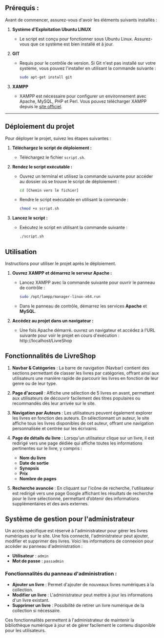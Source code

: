 ## Prérequis : 
Avant de commencer, assurez-vous d'avoir les éléments suivants installés :

1. **Système d'Exploitation Ubuntu LINUX**
   - Le script est conçu pour fonctionner sous Ubuntu Linux. Assurez-vous que ce système est bien installé et à jour.

2. **GIT**
   - Requis pour le contrôle de version. Si Git n'est pas installé sur votre système, vous pouvez l'installer en utilisant la commande suivante :
     ```bash
     sudo apt-get install git
     ```

3. **XAMPP**
   - XAMPP est nécessaire pour configurer un environnement avec Apache, MySQL, PHP et Perl. Vous pouvez télécharger XAMPP depuis le [site officiel](https://www.apachefriends.org/index.html).


________
## Déploiement du projet

Pour déployer le projet, suivez les étapes suivantes :

1. **Téléchargez le script de déploiement :**
   - Téléchargez le fichier `script.sh`.

2. **Rendez le script exécutable :**
   - Ouvrez un terminal et utilisez la commande suivante pour accéder au dossier où se trouve le script de déploiement :
     ```bash
     cd [Chemin vers le fichier]
     ```
   - Rendre le script exécutable en utilisant la commande :
     ```bash
     chmod +x script.sh
     ```

3. **Lancez le script :**
   - Exécutez le script en utilisant la commande suivante :
     ```bash
     ./script.sh
     ```
## Utilisation

Instructions pour utiliser le projet après le déploiement.

1. **Ouvrez XAMPP et démarrez le serveur Apache :**
   - Lancez XAMPP avec la commande suivante pour ouvrir le panneau de contrôle :
     ```bash
     sudo /opt/lampp/manager-linux-x64.run
     ```
   - Dans le panneau de contrôle, démarrez les services **Apache** et **MySQL**.

2. **Accédez au projet dans un navigateur :**
   - Une fois Apache démarré، ouvrez un navigateur et accédez à l'URL suivante pour voir le projet en cours d'exécution : http://localhost/LivreShop

## Fonctionnalités de LivreShop

1. **Navbar & Catégories** : La barre de navigation (Navbar) contient des sections permettant de classer les livres par catégories, offrant ainsi aux utilisateurs une manière rapide de parcourir les livres en fonction de leur genre ou de leur type.

2. **Page d'accueil** : Affiche une sélection de 5 livres en avant, permettant aux utilisateurs de découvrir facilement des titres populaires ou recommandés dès leur arrivée sur le site.

3. **Navigation par Auteurs** : Les utilisateurs peuvent également explorer les livres en fonction des auteurs. En sélectionnant un auteur, le site affiche tous les livres disponibles de cet auteur, offrant une navigation personnalisée et centrée sur les écrivains.

4. **Page de détails du livre** : Lorsqu'un utilisateur clique sur un livre, il est redirigé vers une page dédiée qui affiche toutes les informations pertinentes sur le livre, y compris :
   - **Nom du livre**
   - **Date de sortie**
   - **Synopsis**
   - **Prix**
   - **Nombre de pages**

5. **Recherche avancée** : En cliquant sur l'icône de recherche, l'utilisateur est redirigé vers une page Google affichant les résultats de recherche pour le livre sélectionné, permettant d’obtenir des informations supplémentaires et des avis externes.



## Système de gestion pour l'administrateur

Un accès spécifique est réservé à l'administrateur pour gérer les livres numériques sur le site. Une fois connecté, l'administrateur peut ajouter, modifier et supprimer des livres. Voici les informations de connexion pour accéder au panneau d'administration :

- **Utilisateur** : `admin`
- **Mot de passe** : `passadmin`

### Fonctionnalités du panneau d'administration :
- **Ajouter un livre** : Permet d'ajouter de nouveaux livres numériques à la collection.
- **Modifier un livre** : L'administrateur peut mettre à jour les informations d'un livre existant.
- **Supprimer un livre** : Possibilité de retirer un livre numérique de la collection si nécessaire.

Ces fonctionnalités permettent à l'administrateur de maintenir la bibliothèque numérique à jour et de gérer facilement le contenu disponible pour les utilisateurs.

